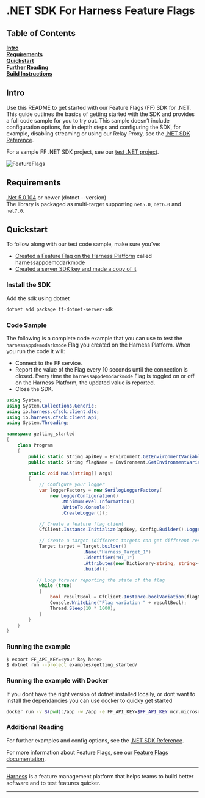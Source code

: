 .NET SDK For Harness Feature Flags
========================

## Table of Contents
**[Intro](#Intro)**<br>
**[Requirements](#Requirements)**<br>
**[Quickstart](#Quickstart)**<br>
**[Further Reading](docs/further_reading.md)**<br>
**[Build Instructions](docs/build.md)**<br>


## Intro
Use this README to get started with our Feature Flags (FF) SDK for .NET. This guide outlines the basics of getting started with the SDK and provides a full code sample for you to try out.
This sample doesn’t include configuration options, for in depth steps and configuring the SDK, for example, disabling streaming or using our Relay Proxy, see the  [.NET SDK Reference](https://ngdocs.harness.io/article/c86rasy39v-net-sdk-reference).

For a sample FF .NET SDK project, see our [test .NET project](examples/getting_started/).

![FeatureFlags](https://github.com/harness/ff-python-server-sdk/raw/main/docs/images/ff-gui.png)

## Requirements
[.Net 5.0.104](https://docs.microsoft.com/en-us/nuget/quickstart/install-and-use-a-package-using-the-dotnet-cli) or newer (dotnet --version)<br>
The library is packaged as multi-target supporting `net5.0`, `net6.0` and `net7.0`.


## Quickstart
To follow along with our test code sample, make sure you’ve:

- [Created a Feature Flag on the Harness Platform](https://ngdocs.harness.io/article/1j7pdkqh7j-create-a-feature-flag) called harnessappdemodarkmode
- [Created a server SDK key and made a copy of it](https://ngdocs.harness.io/article/1j7pdkqh7j-create-a-feature-flag#step_3_create_an_sdk_key)



### Install the SDK
Add the sdk using dotnet
```bash
dotnet add package ff-dotnet-server-sdk
```

### Code Sample
The following is a complete code example that you can use to test the `harnessappdemodarkmode` Flag you created on the Harness Platform. When you run the code it will:
- Connect to the FF service.
- Report the value of the Flag every 10 seconds until the connection is closed. Every time the `harnessappdemodarkmode` Flag is toggled on or off on the Harness Platform, the updated value is reported. 
- Close the SDK.


```c#
using System;
using System.Collections.Generic;
using io.harness.cfsdk.client.dto;
using io.harness.cfsdk.client.api;
using System.Threading;

namespace getting_started
{
    class Program
    {
        public static String apiKey = Environment.GetEnvironmentVariable("FF_API_KEY");
        public static String flagName = Environment.GetEnvironmentVariable("FF_FLAG_NAME") is string v && v.Length > 0 ? v : "harnessappdemodarkmode";

        static void Main(string[] args)
        {
            // Configure your logger
            var loggerFactory = new SerilogLoggerFactory(
                new LoggerConfiguration()
                    .MinimumLevel.Information()
                    .WriteTo.Console()
                    .CreateLogger());

            // Create a feature flag client
            CfClient.Instance.Initialize(apiKey, Config.Builder().LoggerFactory(loggerFactory).Build());

            // Create a target (different targets can get different results based on rules)
            Target target = Target.builder()
                            .Name("Harness_Target_1")
                            .Identifier("HT_1")
                            .Attributes(new Dictionary<string, string>(){{"email", "demo@harness.io"}})
                            .build();

           // Loop forever reporting the state of the flag
            while (true)
            {
                bool resultBool = CfClient.Instance.boolVariation(flagName, target, false);
                Console.WriteLine("Flag variation " + resultBool);
                Thread.Sleep(10 * 1000);
            }
        }
    }
}

```

### Running the example

```bash
$ export FF_API_KEY=<your key here>
$ dotnet run --project examples/getting_started/
```

### Running the example with Docker
If you dont have the right version of dotnet installed locally, or dont want to install the dependancies you can
use docker to quicky get started

```bash
docker run -v $(pwd):/app -w /app -e FF_API_KEY=$FF_API_KEY mcr.microsoft.com/dotnet/sdk:6.0 dotnet run --framework net6.0 --project examples/getting_started/
```

### Additional Reading


For further examples and config options, see the [.NET SDK Reference](https://ngdocs.harness.io/article/c86rasy39v-net-sdk-reference#).

For more information about Feature Flags, see our [Feature Flags documentation](https://ngdocs.harness.io/article/0a2u2ppp8s-getting-started-with-feature-flags).


-------------------------
[Harness](https://www.harness.io/) is a feature management platform that helps teams to build better software and to
test features quicker.

-------------------------
